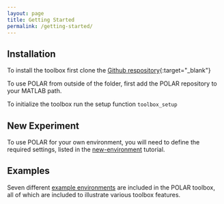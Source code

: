 ```yaml
---
layout: page
title: Getting Started
permalink: /getting-started/
---
```


## Installation
To install the toolbox first clone the [Github respository](https://github.com/maegant/POLAR){:target="_blank"}

To use POLAR from outside of the folder, first add the POLAR repository to your MATLAB path. 

To initialize the toolbox run the setup function
``
toolbox_setup
``

## New Experiment
To use POLAR for your own environment, you will need to define the required settings, listed in the [new-environment]({{site.baseurl}}/new-environment/) tutorial. 

## Examples
Seven different [example environments]({{site.baseurl}}/examples/) are included in the POLAR toolbox, all of which are included to illustrate various toolbox features. 